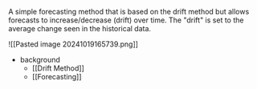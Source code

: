 A simple forecasting method that is based on the drift method but allows forecasts to increase/decrease (drift) over time. The "drift" is set to the average change seen in the historical data.

![[Pasted image 20241019165739.png]]

- background
	- [[Drift Method]]
	- [[Forecasting]]
